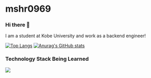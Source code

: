 # mshr0969
### Hi there 👋

I am a student at Kobe University and work as a backend engineer!

[![Top Langs](https://git-hub-readme-stats-h6cr.vercel.app/api/top-langs/?username=mshr0969&layout=compact&theme=onedark&exclude_repo=gitHub-readme-stats)](https://github.com/anuraghazra/github-readme-stats)
[![Anurag's GitHub stats](https://git-hub-readme-stats-h6cr.vercel.app/api?username=mshr0969&theme=onedark&show_icons=true&rank_icon=github)](https://github.com/anuraghazra/github-readme-stats)

### Technology Stack Being Learned

<img src="https://skillicons.dev/icons?i=go,py,js,cpp,aws,fastapi,docker,terraform,dynamodb,mysql,vscode,github" /> <br /><br />
